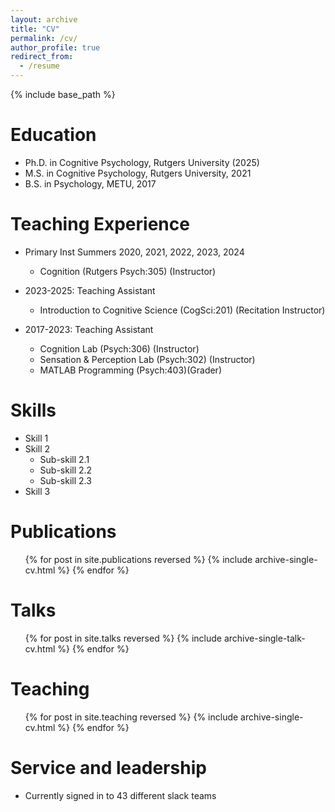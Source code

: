 ```yaml
---
layout: archive
title: "CV"
permalink: /cv/
author_profile: true
redirect_from:
  - /resume
---
```


{% include base_path %}

Education
======
* Ph.D. in Cognitive Psychology, Rutgers University (2025)
* M.S. in Cognitive Psychology, Rutgers University, 2021
* B.S. in Psychology, METU, 2017

Teaching Experience
======
* Primary Inst
Summers 2020, 2021, 2022, 2023, 2024
  * Cognition (Rutgers Psych:305) (Instructor)

* 2023-2025: Teaching Assistant
  * Introduction to Cognitive Science (CogSci:201) (Recitation Instructor)


* 2017-2023: Teaching Assistant
  * Cognition Lab (Psych:306) (Instructor)
  * Sensation & Perception Lab (Psych:302) (Instructor)
  * MATLAB Programming (Psych:403)(Grader)

Skills
======
* Skill 1
* Skill 2
  * Sub-skill 2.1
  * Sub-skill 2.2
  * Sub-skill 2.3
* Skill 3

Publications
======
  <ul>{% for post in site.publications reversed %}
    {% include archive-single-cv.html %}
  {% endfor %}</ul>

Talks
======
  <ul>{% for post in site.talks reversed %}
    {% include archive-single-talk-cv.html  %}
  {% endfor %}</ul>

Teaching
======
  <ul>{% for post in site.teaching reversed %}
    {% include archive-single-cv.html %}
  {% endfor %}</ul>

Service and leadership
======
* Currently signed in to 43 different slack teams
